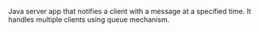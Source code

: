 Java server app that notifies a client with a message at a specified time. It handles multiple clients using queue mechanism.
